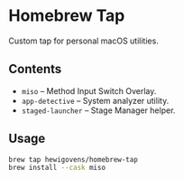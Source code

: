 # Homebrew Tap

Custom tap for personal macOS utilities.

## Contents
- `miso` – Method Input Switch Overlay.
- `app-detective` – System analyzer utility.
- `staged-launcher` – Stage Manager helper.

## Usage
```bash
brew tap hewigovens/homebrew-tap
brew install --cask miso
```

